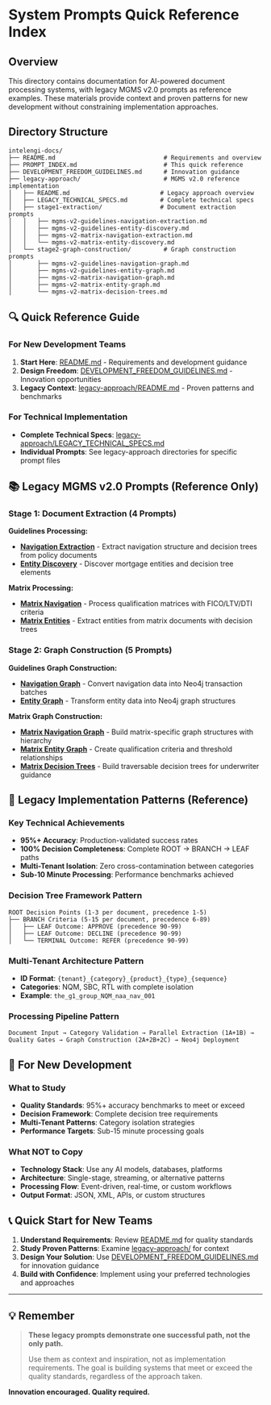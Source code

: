 # System Prompts Quick Reference Index

## Overview

This directory contains documentation for AI-powered document processing systems, with legacy MGMS v2.0 prompts as reference examples. These materials provide context and proven patterns for new development without constraining implementation approaches.

## Directory Structure

```
intelengi-docs/
├── README.md                              # Requirements and overview
├── PROMPT_INDEX.md                        # This quick reference
├── DEVELOPMENT_FREEDOM_GUIDELINES.md      # Innovation guidance
├── legacy-approach/                       # MGMS v2.0 reference implementation
│   ├── README.md                         # Legacy approach overview
│   ├── LEGACY_TECHNICAL_SPECS.md         # Complete technical specs
│   ├── stage1-extraction/                # Document extraction prompts
│   │   ├── mgms-v2-guidelines-navigation-extraction.md
│   │   ├── mgms-v2-guidelines-entity-discovery.md
│   │   ├── mgms-v2-matrix-navigation-extraction.md
│   │   └── mgms-v2-matrix-entity-discovery.md
│   └── stage2-graph-construction/         # Graph construction prompts
│       ├── mgms-v2-guidelines-navigation-graph.md
│       ├── mgms-v2-guidelines-entity-graph.md
│       ├── mgms-v2-matrix-navigation-graph.md
│       ├── mgms-v2-matrix-entity-graph.md
│       └── mgms-v2-matrix-decision-trees.md
```

## 🔍 Quick Reference Guide

### For New Development Teams
1. **Start Here**: [README.md](README.md) - Requirements and development guidance
2. **Design Freedom**: [DEVELOPMENT_FREEDOM_GUIDELINES.md](DEVELOPMENT_FREEDOM_GUIDELINES.md) - Innovation opportunities
3. **Legacy Context**: [legacy-approach/README.md](legacy-approach/README.md) - Proven patterns and benchmarks

### For Technical Implementation
- **Complete Technical Specs**: [legacy-approach/LEGACY_TECHNICAL_SPECS.md](legacy-approach/LEGACY_TECHNICAL_SPECS.md)
- **Individual Prompts**: See legacy-approach directories for specific prompt files

## 📚 Legacy MGMS v2.0 Prompts (Reference Only)

### Stage 1: Document Extraction (4 Prompts)

**Guidelines Processing:**
- **[Navigation Extraction](legacy-approach/stage1-extraction/mgms-v2-guidelines-navigation-extraction.md)** - Extract navigation structure and decision trees from policy documents
- **[Entity Discovery](legacy-approach/stage1-extraction/mgms-v2-guidelines-entity-discovery.md)** - Discover mortgage entities and decision tree elements

**Matrix Processing:**
- **[Matrix Navigation](legacy-approach/stage1-extraction/mgms-v2-matrix-navigation-extraction.md)** - Process qualification matrices with FICO/LTV/DTI criteria
- **[Matrix Entities](legacy-approach/stage1-extraction/mgms-v2-matrix-entity-discovery.md)** - Extract entities from matrix documents with decision trees

### Stage 2: Graph Construction (5 Prompts)

**Guidelines Graph Construction:**
- **[Navigation Graph](legacy-approach/stage2-graph-construction/mgms-v2-guidelines-navigation-graph.md)** - Convert navigation data into Neo4j transaction batches
- **[Entity Graph](legacy-approach/stage2-graph-construction/mgms-v2-guidelines-entity-graph.md)** - Transform entity data into Neo4j graph structures

**Matrix Graph Construction:**
- **[Matrix Navigation Graph](legacy-approach/stage2-graph-construction/mgms-v2-matrix-navigation-graph.md)** - Build matrix-specific graph structures with hierarchy
- **[Matrix Entity Graph](legacy-approach/stage2-graph-construction/mgms-v2-matrix-entity-graph.md)** - Create qualification criteria and threshold relationships
- **[Matrix Decision Trees](legacy-approach/stage2-graph-construction/mgms-v2-matrix-decision-trees.md)** - Build traversable decision trees for underwriter guidance

## 🎯 Legacy Implementation Patterns (Reference)

### Key Technical Achievements
- **95%+ Accuracy**: Production-validated success rates
- **100% Decision Completeness**: Complete ROOT → BRANCH → LEAF paths
- **Multi-Tenant Isolation**: Zero cross-contamination between categories
- **Sub-10 Minute Processing**: Performance benchmarks achieved

### Decision Tree Framework Pattern
```
ROOT Decision Points (1-3 per document, precedence 1-5)
├── BRANCH Criteria (5-15 per document, precedence 6-89)
│   ├── LEAF Outcome: APPROVE (precedence 90-99)
│   ├── LEAF Outcome: DECLINE (precedence 90-99)
│   └── TERMINAL Outcome: REFER (precedence 90-99)
```

### Multi-Tenant Architecture Pattern
- **ID Format**: `{tenant}_{category}_{product}_{type}_{sequence}`
- **Categories**: NQM, SBC, RTL with complete isolation
- **Example**: `the_g1_group_NQM_naa_nav_001`

### Processing Pipeline Pattern
```
Document Input → Category Validation → Parallel Extraction (1A+1B) → 
Quality Gates → Graph Construction (2A+2B+2C) → Neo4j Deployment
```

## 🚀 For New Development

### What to Study
- **Quality Standards**: 95%+ accuracy benchmarks to meet or exceed
- **Decision Framework**: Complete decision tree requirements
- **Multi-Tenant Patterns**: Category isolation strategies
- **Performance Targets**: Sub-15 minute processing goals

### What NOT to Copy
- **Technology Stack**: Use any AI models, databases, platforms
- **Architecture**: Single-stage, streaming, or alternative patterns
- **Processing Flow**: Event-driven, real-time, or custom workflows
- **Output Format**: JSON, XML, APIs, or custom structures

## 📞 Quick Start for New Teams

1. **Understand Requirements**: Review [README.md](README.md) for quality standards
2. **Study Proven Patterns**: Examine [legacy-approach/](legacy-approach/) for context
3. **Design Your Solution**: Use [DEVELOPMENT_FREEDOM_GUIDELINES.md](DEVELOPMENT_FREEDOM_GUIDELINES.md) for innovation guidance
4. **Build with Confidence**: Implement using your preferred technologies and approaches

---

## 💡 Remember

> **These legacy prompts demonstrate one successful path, not the only path.**
> 
> Use them as context and inspiration, not as implementation requirements. The goal is building systems that meet or exceed the quality standards, regardless of the approach taken.

**Innovation encouraged. Quality required.**